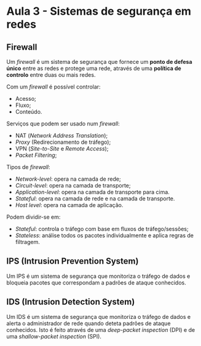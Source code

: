 # Aula 3 - Sistemas de segurança em redes

## Firewall

Um *firewall* é um sistema de segurança que fornece um **ponto de defesa único** entre as redes e protege uma rede, através de uma **política de controlo** entre duas ou mais redes.

Com um *firewall* é possível controlar:
- Acesso;
- Fluxo;
- Conteúdo.

Serviços que podem ser usado num *firewall*:
- NAT (*Network Address Translation*);
- *Proxy* (Redirecionamento de tráfego);
- VPN (*Site-to-Site* e *Remote Access*);
- *Packet Filtering*;

Tipos de *firewall*:
- *Network-level*: opera na camada de rede;
- *Circuit-level*: opera na camada de transporte;
- *Application-level*: opera na camada de transporte para cima.
- *Stateful*: opera na camada de rede e na camada de transporte.
- *Host level*: opera na camada de aplicação.

Podem dividir-se em:
- *Stateful*: controla o tráfego com base em fluxos de tráfego/sessões;
- *Stateless*: análise todos os pacotes individualmente e aplica regras de filtragem.

## IPS (Intrusion Prevention System)

Um IPS é um sistema de segurança que monitoriza o tráfego de dados e bloqueia pacotes que correspondam a padrões de ataque conhecidos.

## IDS (Intrusion Detection System)

Um IDS é um sistema de segurança que monitoriza o tráfego de dados e alerta o administrador de rede quando deteta padrões de ataque conhecidos. Isto é feito através de uma *deep-packet inspection* (DPI) e de uma *shallow-packet inspection* (SPI).


